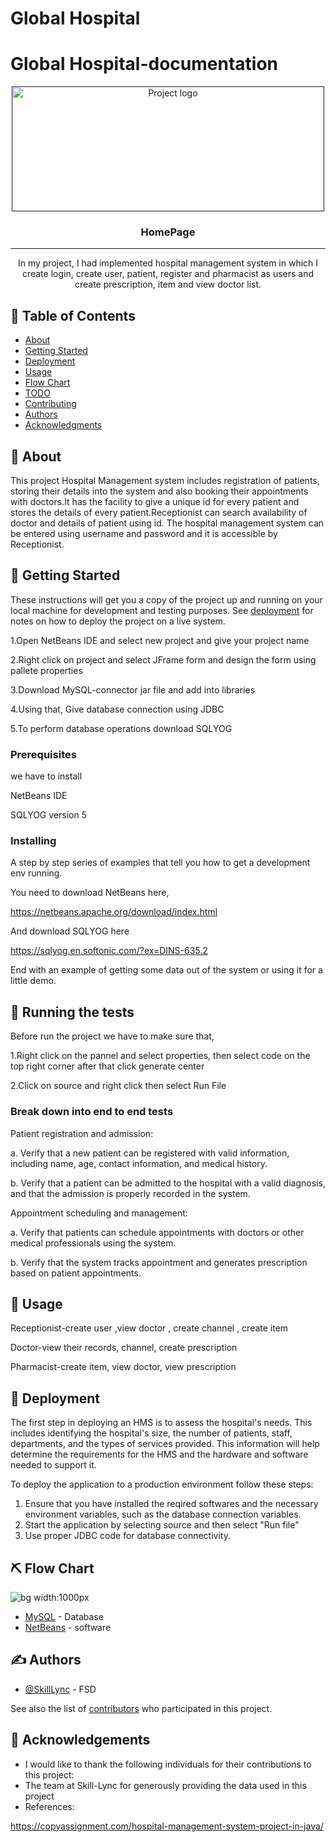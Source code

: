 # Global Hospital



# Global Hospital-documentation

<p align="center">
  <a href="" rel="noopener">
 <img width=500px height=200px src="HomePage.png" alt="Project logo"></a>
</p>


<h3 align="center">HomePage</h3>

---

<p align="center"> In my project, I had implemented hospital management system in which I create login, create user, patient, register and pharmacist as users and create prescription, item and view doctor list.
  <br> 
</p>

## 📝 Table of Contents
- [About](#about)
- [Getting Started](#getting_started)
- [Deployment](#deployment)
- [Usage](#usage)
- [Flow Chart](#flowchart)
- [TODO](../TODO.md)
- [Contributing](../CONTRIBUTING.md)
- [Authors](#authors)
- [Acknowledgments](#acknowledgement)

## 🧐 About <a name = "about"></a>
This project Hospital Management system includes registration of patients, storing their details into the system and also booking their appointments with doctors.It  has the facility to give a unique id for every patient and stores the details of every patient.Receptionist can search availability of doctor and details of patient using id. The hospital management system can be entered using  username and password and it is accessible by Receptionist.


## 🏁 Getting Started <a name = "getting_started"></a>
These instructions will get you a copy of the project up and running on your local machine for development and testing purposes. See [deployment](#deployment) for notes on how to deploy the project on a live system.

1.Open NetBeans IDE and select new project and give your project name

2.Right click on project and select JFrame form and design the form using pallete properties

3.Download MySQL-connector jar file and add into libraries

4.Using that, Give database connection using JDBC

5.To perform database operations download SQLYOG 

### Prerequisites
we have to install

NetBeans IDE

SQLYOG version 5

### Installing
A step by step series of examples that tell you how to get a development env running.

You need to download NetBeans here,

https://netbeans.apache.org/download/index.html

 And download SQLYOG here

 https://sqlyog.en.softonic.com/?ex=DINS-635.2

End with an example of getting some data out of the system or using it for a little demo.

## 🔧 Running the tests <a name = "tests"></a>
Before run the project we have to make sure that,

1.Right click on the pannel and select properties, then select code on the top right corner after that click generate center

2.Click on source and right click then select Run File

### Break down into end to end tests
Patient registration and admission:

a. Verify that a new patient can be registered with valid information, including name, age, contact information, and medical history.

b. Verify that a patient can be admitted to the hospital with a valid diagnosis, and that the admission is properly recorded in the system.

Appointment scheduling and management:

a. Verify that patients can schedule appointments with doctors or other medical professionals using the system.

b. Verify that the system tracks appointment and generates prescription based on patient appointments.


## 🎈 Usage <a name="usage"></a>
Receptionist-create user ,view doctor , create channel , create item 

Doctor-view their records, channel, create prescription

Pharmacist-create item, view doctor, view prescription

## 🚀 Deployment <a name = "deployment"></a>
The first step in deploying an HMS is to assess the hospital's needs. This includes identifying the hospital's size, the number of patients, staff, departments, and the types of services provided. This information will help determine the requirements for the HMS and the hardware and software needed to support it.

To deploy the application to a production environment follow these steps:

1. Ensure that you have installed the reqired softwares and the necessary environment variables, such as the database connection variables.
2. Start the application by selecting source and then select "Run file"
3. Use proper JDBC code for database connectivity.

## ⛏ Flow Chart <a name = "flowchart"></a>

![bg width:1000px](./LoginPageflowchart.png)

- [MySQL](https://www.mysql.com/) - Database
- [NetBeans](https://netbeans.com/) - software

## ✍️ Authors <a name = "authors"></a>
- [@SkillLync](https://github.com/kylelobo) - FSD

See also the list of [contributors](https://github.com/kylelobo/The-Documentation-Compendium/contributors) who participated in this project.

## 🎉 Acknowledgements <a name = "acknowledgement"></a>
- I would like to thank the following individuals for their contributions to this project:
- The team at Skill-Lync for generously providing the data used in this project
- References:

https://copyassignment.com/hospital-management-system-project-in-java/
